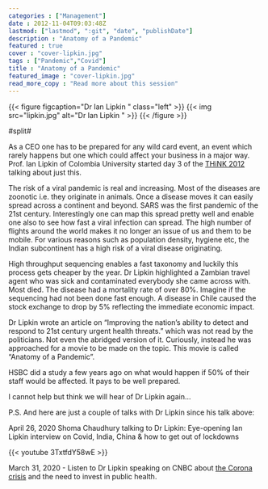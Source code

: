 ```yaml
---
categories : ["Management"]
date : 2012-11-04T09:03:48Z
lastmod: ["lastmod", ":git", "date", "publishDate"]
description : "Anatomy of a Pandemic"
featured : true
cover : "cover-lipkin.jpg"
tags : ["Pandemic","Covid"]
title : "Anatomy of a Pandemic"
featured_image : "cover-lipkin.jpg"
read_more_copy : "Read more about this session"
---
```


{{< figure figcaption="Dr Ian Lipkin " class="left" >}}
	{{< img src="lipkin.jpg" alt="Dr Ian Lipkin " >}}
{{< /figure >}}

#split#

As a CEO one has to be prepared for any wild card event, an event which rarely happens but one which could affect your business in a major way. Prof. Ian Lipkin of Colombia University started day 3 of the [THiNK 2012](http://thinkworks.in/guest-blog-the-risk-of-a-viral-pandemic-is-real-and-increasing/ "THiNK 2012") talking about just this.

The risk of a viral pandemic is real and increasing. Most of the diseases are zoonotic i.e. they originate in animals. Once a disease moves it can easily spread across a continent and beyond. SARS was the first pandemic of the 21st century. Interestingly one can map this spread pretty well and enable one also to see how fast a viral infection can spread. The high number of flights around the world makes it no longer an issue of us and them to be mobile. For various reasons such as population density, hygiene etc, the Indian subcontinent has a high risk of a viral disease originating.

High throughput sequencing enables a fast taxonomy and luckily this process gets cheaper by the year. Dr Lipkin highlighted a Zambian travel agent who was sick and contaminated everybody she came across with. Most died. The disease had a mortality rate of over 80%. Imagine if the sequencing had not been done fast enough. A disease in Chile caused the stock exchange to drop by 5% reflecting the immediate economic impact.

Dr Lipkin wrote an article on “Improving the nation’s ability to detect and respond to 21st century urgent health threats.” which was not read by the politicians. Not even the abridged version of it. Curiously, instead he was approached for a movie to be made on the topic. This movie is called “Anatomy of a Pandemic”.

HSBC did a study a few years ago on what would happen if 50% of their staff would be affected. It pays to be well prepared.

I cannot help but think we will hear of Dr Lipkin again…

P.S. And here are just a couple of talks with Dr Lipkin since his talk above:

April 26, 2020 Shoma Chaudhury talking to Dr Lipkin: Eye-opening Ian Lipkin interview on Covid, India, China & how to get out of lockdowns

{{< youtube 3TxtfdY58wE >}}

March 31, 2020 - Listen to Dr Lipkin speaking on CNBC about [the Corona crisis](https://www.cnbc.com/2020/03/31/dr-ian-lipkin-coronavirus-shows-need-for-public-health-investment.html "The Corona crisis and the need to invest in public health") and the need to invest in public health.